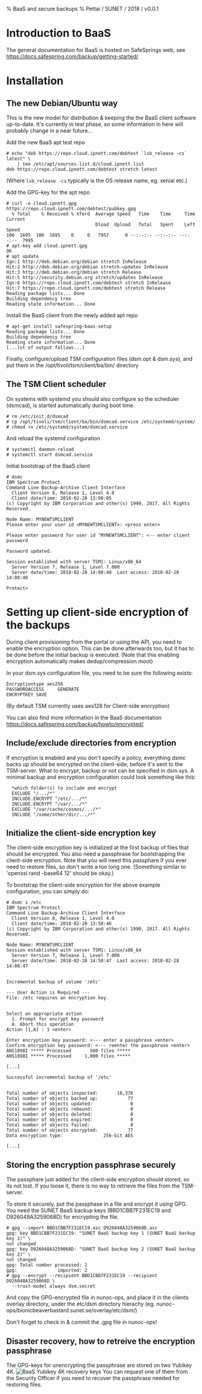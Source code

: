 % BaaS and secure backups
% Pettai / SUNET / 2018 / v0.0.1


Introduction to BaaS
====================

The general documentation for BaaS is hosted on SafeSprings web, see
https://docs.safespring.com/backup/getting-started/

Installation
============

The new Debian/Ubuntu way
-------------------------

This is the new model for distribution & keeping the the BaaS client software
up-to-date. It's currently in test phase, so some information in here will
probably change in a near future...

Add the new BaaS apt test repo

```
# echo "deb https://repo.cloud.ipnett.com/debtest `lsb_release -cs` latest" \
	| tee /etc/apt/sources.list.d/cloud.ipnett.list
deb https://repo.cloud.ipnett.com/debtest stretch latest
```

(Where `lsb_release -cs` typically is the OS release name, eg. xenial etc.)

Add the GPG-key for the apt repo

```
# curl -o cloud.ipnett.gpg https://repo.cloud.ipnett.com/debtest/pubkey.gpg
  % Total    % Received % Xferd  Average Speed   Time    Time     Time  Current
                                 Dload  Upload   Total   Spent    Left  Speed
100  1695  100  1695    0     0   7957      0 --:--:-- --:--:-- --:--:--  7995
# apt-key add cloud.ipnett.gpg
OK
# apt update
Ign:1 http://deb.debian.org/debian stretch InRelease
Hit:2 http://deb.debian.org/debian stretch-updates InRelease
Hit:3 http://deb.debian.org/debian stretch Release
Hit:5 http://security.debian.org stretch/updates InRelease
Ign:6 https://repo.cloud.ipnett.com/debtest stretch InRelease
Hit:7 https://repo.cloud.ipnett.com/debtest stretch Release
Reading package lists... Done
Building dependency tree
Reading state information... Done
```

Install the BaaS client from the newly added apt repo

```
# apt-get install safespring-baas-setup
Reading package lists... Done
Building dependency tree
Reading state information... Done
[...lot of output follows...]
```

Finally, configure/upload TSM configuration files (dsm.opt & dsm.sys),
and put them in the /opt/tivoli/tsm/client/ba/bin/ directory

The TSM Client scheduler
------------------------

On systems with systemd you should also configure so the scheduler (dsmcad),
is started automatically during boot time.

```
# rm /etc/init.d/dsmcad
# cp /opt/tivoli/tsm/client/ba/bin/dsmcad.service /etc/systemd/system/
# chmod +x /etc/systemd/system/dsmcad.service
```

And reload the systemd configuration

```
# systemctl daemon-reload 
# systemctl start dsmcad.service
```

Initial bootstrap of the BaaS client

```
# dsmc
IBM Spectrum Protect
Command Line Backup-Archive Client Interface
  Client Version 8, Release 1, Level 4.0
  Client date/time: 2018-02-28 13:08:05
(c) Copyright by IBM Corporation and other(s) 1990, 2017. All Rights Reserved.

Node Name: MYNEWTSMCLIENT
Please enter your user id <MYNEWTSMCLIENT>: <press enter>

Please enter password for user id "MYNEWTSMCLIENT": <-- enter client password

Password updated.

Session established with server TSM1: Linux/x86_64
  Server Version 7, Release 1, Level 7.000
  Server date/time: 2018-02-28 14:08:40  Last access: 2018-02-28 14:08:40

Protect>
```


Setting up client-side encryption of the backups
================================================

During client provisioning from the portal or using the API,
you need to enable the encryption option. This can be done afterwards too,
but it has to be done before the initial backup is executed.
(Note that this enabling encryption automatically makes dedup/compression moot)

In your dsm.sys configuration file, you need to be sure the following exists:

```
Encryptiontype aes256
PASSWORDACCESS     GENERATE
ENCRYPTKEY SAVE
```

(By default TSM currently uses aes128 for Client-side encryption)

You can also find more information in the BaaS documentation
https://docs.safespring.com/backup/howto/encrypted/

Include/exclude directories from encryption
-------------------------------------------

If encryption is enabled and you don't specify a policy, everything dsmc backs
up should be encrypted on the client-side, before it's sent to the TSM-server.
What to encrypt, backup or not can be specified in dsm.sys. A minimal backup and
encryption configuration could look something like this:

```
  *which folder(s) to include and encrypt
  EXCLUDE "/.../*"
  INCLUDE.ENCRYPT "/etc/.../*"
  INCLUDE.ENCRYPT "/var/.../*"
  EXCLUDE "/var/cache/cosmos/.../*"
  INCLUDE "/some/other/dir/.../*"
```

Initialize the client-side encryption key
-----------------------------------------

The client-side encryption key is initialized at the first backup of files
that should be encrypted. You also need a passphrase for bootstrapping the
client-side encryption. Note that you will need this passphare if you ever
need to restore files, so don't write a too long one.
(Something similar to 'openssl rand -base64 12' should be okay.)

To bootstrap the client-side encryption for the above example configuration,
you can simply do:

```
# dsmc i /etc
IBM Spectrum Protect
Command Line Backup-Archive Client Interface
  Client Version 8, Release 1, Level 4.0
  Client date/time: 2018-02-28 13:58:46
(c) Copyright by IBM Corporation and other(s) 1990, 2017. All Rights Reserved.

Node Name: MYNEWTSMCLIENT
Session established with server TSM1: Linux/x86_64
  Server Version 7, Release 1, Level 7.000
  Server date/time: 2018-02-28 14:58:47  Last access: 2018-02-28 14:08:47


Incremental backup of volume '/etc'

--- User Action is Required ---
File: /etc requires an encryption key.


Select an appropriate action
  1. Prompt for encrypt key password
  A. Abort this operation
Action [1,A] : 1 <enter>

Enter encryption key password: <--- enter a passphrase <enter>
Confirm encryption key password: <--- reenter the passphrase <enter>
ANS1898I ***** Processed       500 files *****
ANS1898I ***** Processed     1,000 files *****

[...]

Successful incremental backup of '/etc'


Total number of objects inspected:       16,376
Total number of objects backed up:           77
Total number of objects updated:              0
Total number of objects rebound:              0
Total number of objects deleted:              0
Total number of objects expired:              0
Total number of objects failed:               0
Total number of objects encrypted:           77
Data encryption type:               256-bit AES

[...]
```

Storing the encryption passphrase securely
------------------------------------------

The passphare just added for the client-side encryption should stored,
so its not lost. If you loose it, there is no way to retrieve the files from
the TSM-server. 

To store it securely, put the passphase in a file and encrypt it using GPG.
You need the SUNET BaaS backup keys (BBD1CBB7F231EC19 and D926048A3259068D) 
for encrypting the file.

```
# gpg --import BBD1CBB7F231EC19.asc D926048A3259068D.asc 
gpg: key BBD1CBB7F231EC19: "SUNET BaaS backup key 1 (SUNET BaaS backup key 1)" \
not changed
gpg: key D926048A3259068D: "SUNET BaaS backup key 2 (SUNET BaaS backup key 2)" \
not changed
gpg: Total number processed: 2
gpg:               imported: 2
# gpg --encrypt --recipient BBD1CBB7F231EC19 --recipient D926048A3259068D \
  --trust-model always dsm.secret
```

And copy the GPG-encrypted file in nunoc-ops, and place it in the clients 
overlay directory, under the etc/dsm directory hierachy 
(eg. nunoc-ops/bionicbeaverbastard.sunet.se/overlay/etc/dsm/)

Don't forget to check in & commit the .gpg file in nunoc-ops!


Disaster recovery, how to retreive the encryption passphrase
------------------------------------------------------------

The GPG-keys for unencrypting the passphrase are stored on two Yubikey 4K.
![BaaS Yubikey 4K recovery keys](BaaS-Yubikey-4K.png)
You can request one of them from the Security Officer if you need to recover
the passphrase needed for restoring files.

